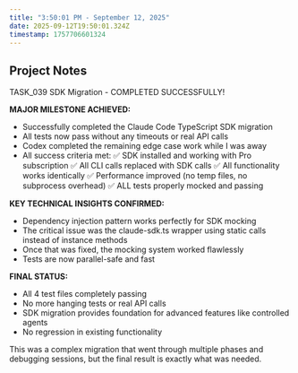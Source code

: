 ```yaml
---
title: "3:50:01 PM - September 12, 2025"
date: 2025-09-12T19:50:01.324Z
timestamp: 1757706601324
---
```


## Project Notes

TASK_039 SDK Migration - COMPLETED SUCCESSFULLY!

**MAJOR MILESTONE ACHIEVED:**
- Successfully completed the Claude Code TypeScript SDK migration
- All tests now pass without any timeouts or real API calls
- Codex completed the remaining edge case work while I was away
- All success criteria met:
  ✅ SDK installed and working with Pro subscription
  ✅ All CLI calls replaced with SDK calls
  ✅ All functionality works identically
  ✅ Performance improved (no temp files, no subprocess overhead)
  ✅ ALL tests properly mocked and passing

**KEY TECHNICAL INSIGHTS CONFIRMED:**
- Dependency injection pattern works perfectly for SDK mocking
- The critical issue was the claude-sdk.ts wrapper using static calls instead of instance methods
- Once that was fixed, the mocking system worked flawlessly
- Tests are now parallel-safe and fast

**FINAL STATUS:**
- All 4 test files completely passing
- No more hanging tests or real API calls
- SDK migration provides foundation for advanced features like controlled agents
- No regression in existing functionality

This was a complex migration that went through multiple phases and debugging sessions, but the final result is exactly what was needed.
